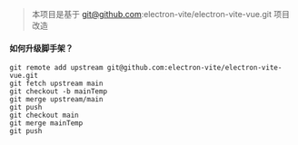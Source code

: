 > 本项目是基于 git@github.com:electron-vite/electron-vite-vue.git 项目改造

#### 如何升级脚手架？
```
git remote add upstream git@github.com:electron-vite/electron-vite-vue.git
git fetch upstream main
git checkout -b mainTemp
git merge upstream/main
git push
git checkout main
git merge mainTemp
git push
```
